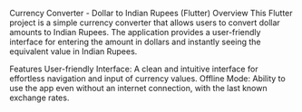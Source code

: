 Currency Converter - Dollar to Indian Rupees (Flutter)
Overview
This Flutter project is a simple currency converter that allows users to convert dollar amounts to Indian Rupees. The application provides a user-friendly interface for entering the amount in dollars and instantly seeing the equivalent value in Indian Rupees.

Features
User-friendly Interface: A clean and intuitive interface for effortless navigation and input of currency values.
Offline Mode: Ability to use the app even without an internet connection, with the last known exchange rates.
